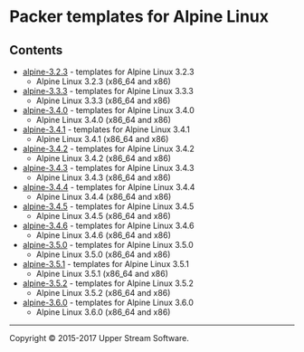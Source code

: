 # Packer templates for Alpine Linux

## Contents

* [alpine-3.2.3](alpine-3.2.3/README.mdown) - templates for Alpine Linux 3.2.3
    * Alpine Linux 3.2.3 (x86_64 and x86)
* [alpine-3.3.3](alpine-3.3.3/README.mdown) - templates for Alpine Linux 3.3.3
    * Alpine Linux 3.3.3 (x86_64 and x86)
* [alpine-3.4.0](alpine-3.4.0/README.mdown) - templates for Alpine Linux 3.4.0
    * Alpine Linux 3.4.0 (x86_64 and x86)
* [alpine-3.4.1](alpine-3.4.1/README.mdown) - templates for Alpine Linux 3.4.1
    * Alpine Linux 3.4.1 (x86_64 and x86)
* [alpine-3.4.2](alpine-3.4.2/README.mdown) - templates for Alpine Linux 3.4.2
    * Alpine Linux 3.4.2 (x86_64 and x86)
* [alpine-3.4.3](alpine-3.4.3/README.mdown) - templates for Alpine Linux 3.4.3
    * Alpine Linux 3.4.3 (x86_64 and x86)
* [alpine-3.4.4](alpine-3.4.4/README.mdown) - templates for Alpine Linux 3.4.4
    * Alpine Linux 3.4.4 (x86_64 and x86)
* [alpine-3.4.5](alpine-3.4.5/README.mdown) - templates for Alpine Linux 3.4.5
    * Alpine Linux 3.4.5 (x86_64 and x86)
* [alpine-3.4.6](alpine-3.4.6/README.mdown) - templates for Alpine Linux 3.4.6
    * Alpine Linux 3.4.6 (x86_64 and x86)
* [alpine-3.5.0](alpine-3.5.0/README.mdown) - templates for Alpine Linux 3.5.0
    * Alpine Linux 3.5.0 (x86_64 and x86)
* [alpine-3.5.1](alpine-3.5.1/README.mdown) - templates for Alpine Linux 3.5.1
    * Alpine Linux 3.5.1 (x86_64 and x86)
* [alpine-3.5.2](alpine-3.5.2/README.mdown) - templates for Alpine Linux 3.5.2
    * Alpine Linux 3.5.2 (x86_64 and x86)
* [alpine-3.6.0](alpine-3.6.0/README.mdown) - templates for Alpine Linux 3.6.0
    * Alpine Linux 3.6.0 (x86_64 and x86)

- - -

Copyright &copy; 2015-2017 Upper Stream Software.
